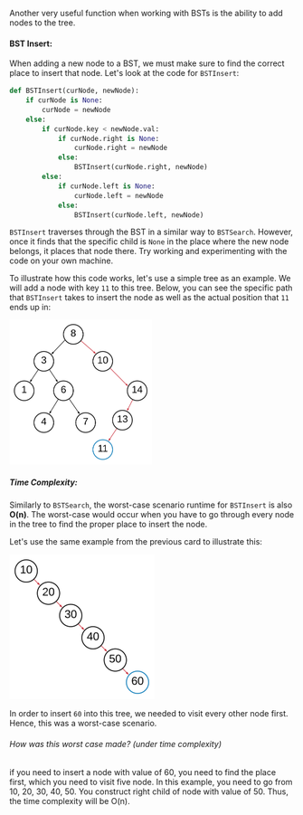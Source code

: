 <!--title={BSTInsert()}-->

<!--badges={Algorithms:10,Python:5}-->

<!--concepts={Binary Search Tree Insert}-->

Another very useful function when working with BSTs is the ability to add nodes to the tree.

#### BST Insert:

When adding a new node to a BST, we must make sure to find the correct place to insert that node. Let's look at the code for `BSTInsert`:

```Python
def BSTInsert(curNode, newNode):
    if curNode is None:
        curNode = newNode
    else:
        if curNode.key < newNode.val:
            if curNode.right is None:
                curNode.right = newNode
            else:
                BSTInsert(curNode.right, newNode)
        else:
            if curNode.left is None:
                curNode.left = newNode
            else:
                BSTInsert(curNode.left, newNode)
```

`BSTInsert` traverses through the BST in a similar way to `BSTSearch`. However, once it finds that the specific child is `None` in the place where the new node belongs, it places that node there. Try working and experimenting with the code on your own machine.

To illustrate how this code works, let's use a simple tree as an example. We will add a node with key `11` to this tree. Below, you can see the specific path that `BSTInsert` takes to insert the node as well as the actual position that `11` ends up in:

<img src="../images/5-1.png" style="zoom:25%;" />

##### Time Complexity:

Similarly to `BSTSearch`, the worst-case scenario runtime for `BSTInsert` is also **O(n)**. The worst-case would occur when you have to go through every node in the tree to find the proper place to insert the node.

Let's use the same example from the previous card to illustrate this:

<img src="../images/5-2.png" style="zoom:25%;" />

In order to insert `60` into this tree, we needed to visit every other node first. Hence, this was a worst-case scenario.

###### How was this worst case made? (under time complexity)

if you need to insert a node with value of 60, you need to find the place first, which you need to visit five node. In this example, you need to go from 10, 20, 30, 40, 50. You construct right child of node with value of 50. Thus, the time complexity will be O(n). 

